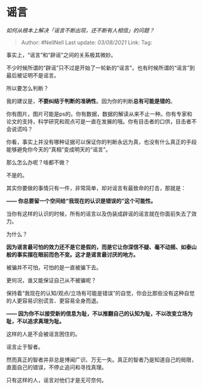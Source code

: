 # 谣言
*如何从根本上解决「谣言不断出现，还不断有人相信」的问题？*

> Author: #NellNell 
> Last update: *03/08/2021* 
> Link:
> Tag:  
  
事实上，“谣言”和“辟谣”之间的关系极其微妙。

不少时候所谓的“辟谣”只不过是开始了一轮新的“谣言”。也有时候所谓的“谣言”到最后被证明不是谣言。

所以要怎么判断？

我的建议是，**不要纠结于判断的准确性**。因为你的判断**总有可能是错的**。

你有图片，图片可能是ps的。你有数据，数据的解读从来不止一种。你有专家和论文的支持，科学研究和观点可是一直在发展的哦。你有目击者的口供，目击者不会说谎吗？

你看，事实上并没有哪种证据可以保证你的判断永远为真，也没有什么真正的手段能够避免你今天的“真相”变成明天的“谣言”。

那么怎么办呢？啥都不做？

不是的。

其实你要做的事情只有一件，非常简单，却对谣言有最致命的打击，那就是：

**—— 你总要留一个空间给“我现在的认识是错误的”这个可能性。**

当你有这样的认识的时候，所有的谣言以及伪装成辟谣的谣言就在你面前失去了效力。

为什么？

**因为谣言最可怕的效力还不是它是假的，而是它让你深信不疑、毫不动摇、如泰山般的事实摆在眼前而色不变。这才是谣言最讨厌的地方。**

被骗并不可怕，可怕的是一直被骗下去。

更何况，谁又能保证自己从不被骗呢？

保持着“我现在的认知/观点/立场有可能是错误”的自觉，你会比那些没有这种自觉的人更容易识别谎言、更容易全身而退。

**—— 因为你不以接受新的信息为耻，不以推翻自己的认知为耻，不以改变立场为耻，不以追求真理为耻。**

这样的人是不会被谣言困住的。

谣言止于智者。

然而真正的智者并非总是博闻广识、万无一失。真正的智者乃是知道自己的局限，直面自己的错误，不停止追问和寻找真理。

只有这样的人，谣言对他们才是无可奈何。